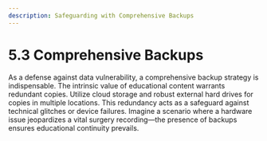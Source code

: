 ```yaml
---
description: Safeguarding with Comprehensive Backups
---
```


# 5.3 Comprehensive Backups

As a defense against data vulnerability, a comprehensive backup strategy is indispensable. The intrinsic value of educational content warrants redundant copies. Utilize cloud storage and robust external hard drives for copies in multiple locations. This redundancy acts as a safeguard against technical glitches or device failures. Imagine a scenario where a hardware issue jeopardizes a vital surgery recording—the presence of backups ensures educational continuity prevails.
